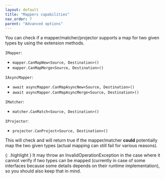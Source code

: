 ```yaml
---
layout: default
title: "Mappers capabilities"
nav_order: 7
parent: "Advanced options"
---
```


You can check if a mapper/matcher/projector supports a map for two given types by using the extension methods.

`IMapper`:

- `mapper.CanMapNew<Source, Destination>()`
- `mapper.CanMapMerge<Source, Destination>()`

`IAsyncMapper`:
- `await asyncMapper.CanMapAsyncNew<Source, Destination>()`
- `await asyncMapper.CanMapAsyncMerge<Source, Destination>()`

`IMatcher`:
- `matcher.CanMatch<Source, Destination>()`

`IProjector`:
- `projector.CanProject<Source, Destination>()`

This will check and will return true if the mapper/matcher **could** potentially map the two given types (actual mapping can still fail for various reasons).

{: .highlight }
It may throw an InvalidOperationException in the case where it cannot verify if two types can be mapped (currently in case of some interfaces because some details depends on their runtime implementation), so you should also keep that in mind.